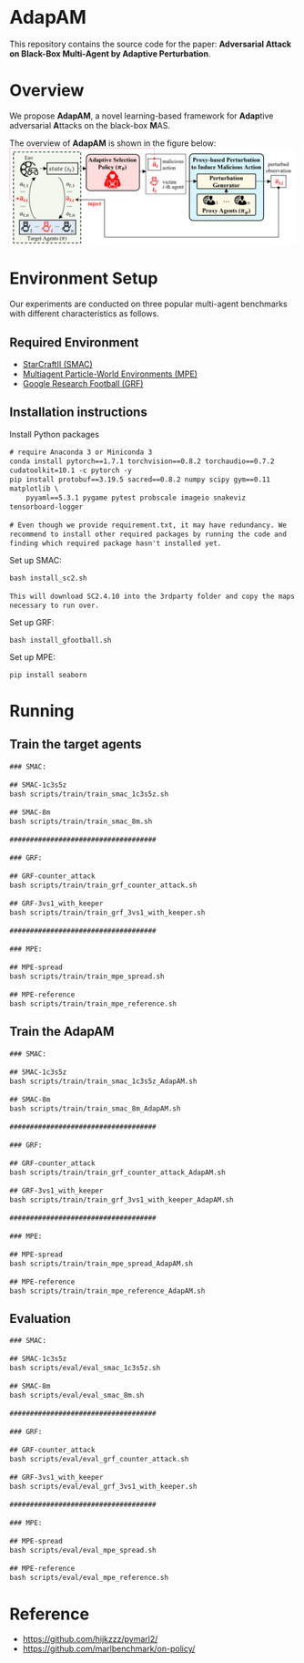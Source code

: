 # <font size=6>AdapAM</font>
This repository contains the source code for the paper: **Adversarial Attack on Black-Box Multi-Agent by Adaptive Perturbation**.

# Overview

We propose **AdapAM**, a novel learning-based framework for **Adap**tive adversarial **A**ttacks on the black-box **M**AS. 

The overview of **AdapAM** is shown in the figure below:
![图片](images/overview.png)

# Environment Setup
Our experiments are conducted on three popular multi-agent benchmarks with different characteristics as follows.

## Required Environment 

- [StarCraftII (SMAC)](https://github.com/oxwhirl/smac)
- [Multiagent Particle-World Environments (MPE)](https://github.com/openai/multiagent-particle-envs)
- [Google Research Football (GRF)](https://github.com/google-research/football)

## Installation instructions
Install Python packages

```shell
# require Anaconda 3 or Miniconda 3
conda install pytorch==1.7.1 torchvision==0.8.2 torchaudio==0.7.2 cudatoolkit=10.1 -c pytorch -y
pip install protobuf==3.19.5 sacred==0.8.2 numpy scipy gym==0.11 matplotlib \
    pyyaml==5.3.1 pygame pytest probscale imageio snakeviz tensorboard-logger

# Even though we provide requirement.txt, it may have redundancy. We recommend to install other required packages by running the code and finding which required package hasn't installed yet.

```

Set up SMAC:

```shell
bash install_sc2.sh

This will download SC2.4.10 into the 3rdparty folder and copy the maps necessary to run over.
```

Set up GRF:

```shell
bash install_gfootball.sh
```

Set up MPE:

```shell
pip install seaborn
```

# Running
## Train the target agents
```
### SMAC:

## SMAC-1c3s5z
bash scripts/train/train_smac_1c3s5z.sh

## SMAC-8m
bash scripts/train/train_smac_8m.sh

####################################

### GRF:

## GRF-counter_attack
bash scripts/train/train_grf_counter_attack.sh

## GRF-3vs1_with_keeper
bash scripts/train/train_grf_3vs1_with_keeper.sh

####################################

### MPE:

## MPE-spread
bash scripts/train/train_mpe_spread.sh

## MPE-reference
bash scripts/train/train_mpe_reference.sh
```

## Train the **AdapAM**
```
### SMAC:

## SMAC-1c3s5z
bash scripts/train/train_smac_1c3s5z_AdapAM.sh

## SMAC-8m
bash scripts/train/train_smac_8m_AdapAM.sh

####################################

### GRF:

## GRF-counter_attack
bash scripts/train/train_grf_counter_attack_AdapAM.sh

## GRF-3vs1_with_keeper
bash scripts/train/train_grf_3vs1_with_keeper_AdapAM.sh

####################################

### MPE:

## MPE-spread
bash scripts/train/train_mpe_spread_AdapAM.sh

## MPE-reference
bash scripts/train/train_mpe_reference_AdapAM.sh
```

## Evaluation
```
### SMAC:

## SMAC-1c3s5z
bash scripts/eval/eval_smac_1c3s5z.sh

## SMAC-8m
bash scripts/eval/eval_smac_8m.sh

####################################

### GRF:

## GRF-counter_attack
bash scripts/eval/eval_grf_counter_attack.sh

## GRF-3vs1_with_keeper
bash scripts/eval/eval_grf_3vs1_with_keeper.sh

####################################

### MPE:

## MPE-spread
bash scripts/eval/eval_mpe_spread.sh

## MPE-reference
bash scripts/eval/eval_mpe_reference.sh
```


# Reference
- https://github.com/hijkzzz/pymarl2/
- https://github.com/marlbenchmark/on-policy/
